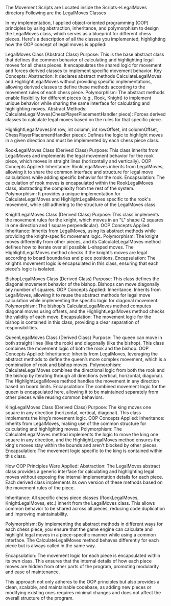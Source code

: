 The Movement Scripts are Located inside the Scripts->LegalMoves directory Following are the LegalMoves Classes

In my implementation, I applied object-oriented programming (OOP) principles by using abstraction, inheritance, and polymorphism to design the LegalMoves class, which serves as a blueprint for different chess pieces. Here's a description of all the classes you implemented, highlighting how the OOP concept of legal moves is applied:

LegalMoves Class (Abstract Class) Purpose: This is the base abstract class that defines the common behavior of calculating and highlighting legal moves for all chess pieces. It encapsulates the shared logic for movement and forces derived classes to implement specific movement behavior. Key Concepts: Abstraction: It declares abstract methods CalculateLegalMoves and HighlightLegalMoves without providing specific implementations, allowing derived classes to define these methods according to the movement rules of each chess piece. Polymorphism: The abstract methods enable flexibility for different pieces (e.g., Rook, Knight) to implement unique behavior while sharing the same interface for calculating and highlighting moves. Abstract Methods:
CalculateLegalMoves(ChessPlayerPlacementHandler piece): Forces derived classes to calculate legal moves based on the rules for that specific piece.

HighlightLegalMoves(int row, int column, int rowOffset, int columnOffset, ChessPlayerPlacementHandler piece): Defines the logic to highlight moves in a given direction and must be implemented by each chess piece class.

RookLegalMoves Class (Derived Class) Purpose: This class inherits from LegalMoves and implements the legal movement behavior for the rook piece, which moves in straight lines (horizontally and vertically). OOP Concepts Applied: Inheritance: RookLegalMoves inherits from LegalMoves, allowing it to share the common interface and structure for legal move calculations while adding specific behavior for the rook. Encapsulation: The calculation of rook moves is encapsulated within the RookLegalMoves class, abstracting the complexity from the rest of the system. Polymorphism: It provides a unique implementation for CalculateLegalMoves and HighlightLegalMoves specific to the rook's movement, while still adhering to the structure of the LegalMoves class.

KnightLegalMoves Class (Derived Class) Purpose: This class implements the movement rules for the knight, which moves in an "L" shape (2 squares in one direction and 1 square perpendicular). OOP Concepts Applied: Inheritance: Inherits from LegalMoves, using its abstract methods while providing the knight-specific movement logic. Polymorphism: The knight moves differently from other pieces, and its CalculateLegalMoves method defines how to iterate over all possible L-shaped moves. The HighlightLegalMoves method checks if the knight’s moves are legal according to board boundaries and piece positions. Encapsulation: The knight’s movement logic is encapsulated in this class, ensuring that each piece's logic is isolated.

BishopLegalMoves Class (Derived Class) Purpose: This class defines the diagonal movement behavior of the bishop. Bishops can move diagonally any number of squares. OOP Concepts Applied: Inheritance: Inherits from LegalMoves, allowing it to reuse the abstract methods for legal move calculation while implementing the specific logic for diagonal movement. Polymorphism: The bishop's CalculateLegalMoves method computes diagonal moves using offsets, and the HighlightLegalMoves method checks the validity of each move. Encapsulation: The movement logic for the bishop is contained in this class, providing a clear separation of responsibilities.

QueenLegalMoves Class (Derived Class) Purpose: The queen can move in both straight lines (like the rook) and diagonally (like the bishop). This class combines the movement logic of both the rook and the bishop. OOP Concepts Applied: Inheritance: Inherits from LegalMoves, leveraging the abstract methods to define the queen’s more complex movement, which is a combination of rook and bishop moves. Polymorphism: CalculateLegalMoves combines the directional logic from both the rook and the bishop by iterating through all directions (vertical, horizontal, diagonal). The HighlightLegalMoves method handles the movement in any direction based on board limits. Encapsulation: The combined movement logic for the queen is encapsulated here, allowing it to be maintained separately from other pieces while reusing common behaviors.

KingLegalMoves Class (Derived Class) Purpose: The king moves one square in any direction (horizontal, vertical, diagonal). This class implements the king’s movement logic. OOP Concepts Applied: Inheritance: Inherits from LegalMoves, making use of the common structure for calculating and highlighting moves. Polymorphism: The CalculateLegalMoves method implements the logic to move the king one square in any direction, and the HighlightLegalMoves method ensures the king's moves stay within the bounds and aren't blocked by other pieces. Encapsulation: The movement logic specific to the king is contained within this class.

How OOP Principles Were Applied: Abstraction: The LegalMoves abstract class provides a generic interface for calculating and highlighting legal moves without exposing the internal implementation details for each piece. Each derived class implements its own version of these methods based on the movement rules of the piece.

Inheritance: All specific chess piece classes (RookLegalMoves, KnightLegalMoves, etc.) inherit from the LegalMoves class. This allows common behavior to be shared across all pieces, reducing code duplication and improving maintainability.

Polymorphism: By implementing the abstract methods in different ways for each chess piece, you ensure that the game engine can calculate and highlight legal moves in a piece-specific manner while using a common interface. The CalculateLegalMoves method behaves differently for each piece but is always called in the same way.

Encapsulation: The movement logic for each piece is encapsulated within its own class. This ensures that the internal details of how each piece moves are hidden from other parts of the program, promoting modularity and ease of maintenance.

This approach not only adheres to the OOP principles but also provides a clean, scalable, and maintainable codebase, as adding new pieces or modifying existing ones requires minimal changes and does not affect the overall structure of the program.
